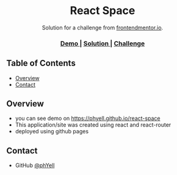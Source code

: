 <h1 align="center">React Space</h1>

<div align="center">
   Solution for a challenge from  <a href="http://frontendmentor.io" target="_blank">frontendmentor.io</a>.
</div>

<div align="center">
  <h3>
    <a href="https://phyell.github.io/react-space">
      Demo
    </a>
    <span> | </span>
    <a href="https://github.com/PhYell/theCreativeCrew">
      Solution
    </a>
    <span> | </span>
    <a href="https://devchallenges.io/challenges/hhmesazsqgKXrTkYkt0U">
      Challenge
    </a>
  </h3>
</div>


## Table of Contents

-   [Overview](#overview)
-   [Contact](#contact)


## Overview

-   you can see demo on https://phyell.github.io/react-space
-   This application/site was created using react and react-router
-   deployed using github pages

## Contact

-   GitHub [@phYell](https://github.com/PhYell)
